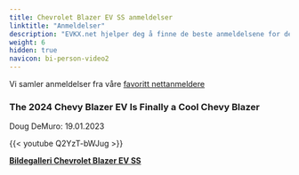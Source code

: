 ```yaml
---
title: Chevrolet Blazer EV SS anmeldelser
linktitle: "Anmeldelser"
description: "EVKX.net hjelper deg å finne de beste anmeldelsene for denne modellen."
weight: 6
hidden: true
navicon: bi-person-video2
---
```

Vi samler anmeldelser fra våre [favoritt nettanmeldere](../../../../../guides/evreviewers/)

<div class="container text-center shadow p-2 pe-4 mb-5 bg-body-tertiary rounded border">
<h3>The 2024 Chevy Blazer EV Is Finally a Cool Chevy Blazer</h3>
<p>Doug DeMuro: 19.01.2023</p>

{{< youtube Q2YzT-bWJug >}}

</div>
<div class="mt-3 mb-3">
<a href="../gallery/" class="text-decoration-none text-black">
<strong><i class="bi-arrow-left"></i>Bildegalleri  </strong>
</a>
<a href="../" class="text-decoration-none text-black float-end">
<strong>Chevrolet Blazer EV SS <i class="bi-arrow-right"></i></strong>
</a>
</div>
